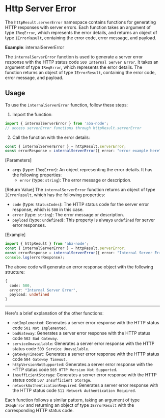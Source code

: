 # Http Server Error

The `httpResult.serverError` namespace contains functions for generating HTTP responses with server errors. Each function takes an argument of type `IReqError`, which represents the error details, and returns an object of type `IErrorResult`, containing the error code, error message, and payload.


**Example**: internalServerError 

The `internalServerError` function is used to generate a server error response with the HTTP status code `500 Internal Server Error`. It takes an argument of type `IReqError`, which represents the error details. The function returns an object of type `IErrorResult`, containing the error code, error message, and payload.

## Usage
To use the `internalServerError` function, follow these steps:

1. Import the function:
```typescript
import { internalServerError } from 'aba-node';
// access serverError functions through httpResult.serverError
```

2. Call the function with the error details:
```typescript
const { internalServerError } = httpResult.serverError;
const errorResponse = internalServerError({ error: "error example here" });
```

[Parameters]
- `args` (type: `IReqError`): An object representing the error details. It has the following properties:
  - `error` (type: `string`): The error message or description.

[Return Value]
The `internalServerError` function returns an object of type `IErrorResult`, which has the following properties:
- `code` (type: `StatusCodes`): The HTTP status code for the server error response, which is `500` in this case.
- `error` (type: `string`): The error message or description.
- `payload` (type: `undefined`): This property is always `undefined` for server error responses.

[Example]
```typescript
import { httpResult } from 'aba-node';
const { internalServerError } = httpResult.serverError;
const errorResponse = internalServerError({ error: "Internal Server Error" });
console.log(errorResponse);
```

The above code will generate an error response object with the following structure:
```typescript
{
  code: 500,
  error: "Internal Server Error",
  payload: undefined
}
```

---

Here's a brief explanation of the other functions:

- `notImplemented`: Generates a server error response with the HTTP status code `501 Not Implemented`.
- `badGateway`: Generates a server error response with the HTTP status code `502 Bad Gateway`.
- `serviceUnavailable`: Generates a server error response with the HTTP status code `503 Service Unavailable`.
- `gatewayTimeout`: Generates a server error response with the HTTP status code `504 Gateway Timeout`.
- `httpVersionNotSupported`: Generates a server error response with the HTTP status code `505 HTTP Version Not Supported`.
- `insufficientStorage`: Generates a server error response with the HTTP status code `507 Insufficient Storage`.
- `networkAuthenticationRequired`: Generates a server error response with the HTTP status code `511 Network Authentication Required`.

Each function follows a similar pattern, taking an argument of type `IReqError` and returning an object of type `IErrorResult` with the corresponding HTTP status code.
